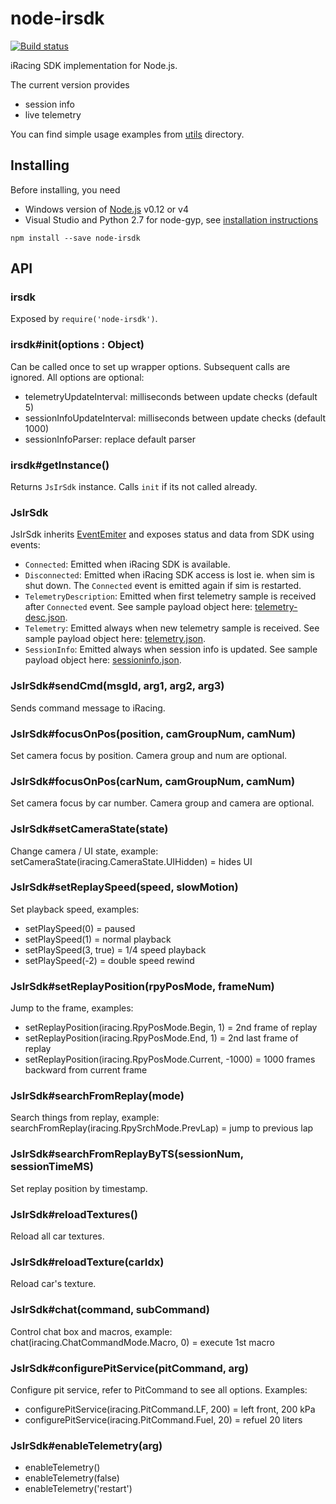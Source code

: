 # node-irsdk

[![Build status](https://ci.appveyor.com/api/projects/status/ukyuuq9004wy9h5b/branch/master?svg=true)](https://ci.appveyor.com/project/apihlaja/node-irsdk/branch/master)

iRacing SDK implementation for Node.js. 

The current version provides 

* session info
* live telemetry

You can find simple usage examples from [utils](utils/) directory.


## Installing

Before installing, you need

* Windows version of [Node.js](https://nodejs.org/download/) v0.12 or v4
* Visual Studio and Python 2.7 for node-gyp, see 
[installation instructions](https://github.com/TooTallNate/node-gyp)

`npm install --save node-irsdk`


## API

### irsdk

Exposed by `require('node-irsdk')`. 

### irsdk#init(options : Object)

Can be called once to set up wrapper options. Subsequent calls are ignored. All options are optional:

* telemetryUpdateInterval: milliseconds between update checks (default 5)
* sessionInfoUpdateInterval: milliseconds between update checks (default 1000)
* sessionInfoParser: replace default parser

### irsdk#getInstance()

Returns `JsIrSdk` instance. Calls `init` if its not called already.


### JsIrSdk

JsIrSdk inherits [EventEmiter](https://nodejs.org/api/events.html#events_class_events_eventemitter) 
and exposes status and data from SDK using events:

* `Connected`: Emitted when iRacing SDK is available.
* `Disconnected`: Emitted when iRacing SDK access is lost ie. when sim is shut down. The `Connected` event is emitted again if sim is restarted.
* `TelemetryDescription`: Emitted when first telemetry sample is received after `Connected` event. See sample payload object here: [telemetry-desc.json](sample-data/telemetry-desc.json).
* `Telemetry`: Emitted always when new telemetry sample is received. See sample payload object here: [telemetry.json](sample-data/telemetry.json).
* `SessionInfo`: Emitted always when session info is updated. See sample payload object here: [sessioninfo.json](sample-data/sessioninfo.json).


### JsIrSdk#sendCmd(msgId, arg1, arg2, arg3)

Sends command message to iRacing.


### JsIrSdk#focusOnPos(position, camGroupNum, camNum)

Set camera focus by position. Camera group and num are optional.


### JsIrSdk#focusOnPos(carNum, camGroupNum, camNum)

Set camera focus by car number. Camera group and camera are optional.


### JsIrSdk#setCameraState(state)

Change camera / UI state, example: setCameraState(iracing.CameraState.UIHidden) = hides UI


### JsIrSdk#setReplaySpeed(speed, slowMotion)

Set playback speed, examples:

* setPlaySpeed(0) = paused
* setPlaySpeed(1) = normal playback
* setPlaySpeed(3, true) = 1/4 speed playback
* setPlaySpeed(-2) = double speed rewind

### JsIrSdk#setReplayPosition(rpyPosMode, frameNum)

Jump to the frame, examples:

* setReplayPosition(iracing.RpyPosMode.Begin, 1) = 2nd frame of replay
* setReplayPosition(iracing.RpyPosMode.End, 1) = 2nd last frame of replay
* setReplayPosition(iracing.RpyPosMode.Current, -1000) = 1000 frames backward from current frame


### JsIrSdk#searchFromReplay(mode)

Search things from replay, example: searchFromReplay(iracing.RpySrchMode.PrevLap) = jump to previous lap


### JsIrSdk#searchFromReplayByTS(sessionNum, sessionTimeMS)

Set replay position by timestamp.


### JsIrSdk#reloadTextures()

Reload all car textures.


### JsIrSdk#reloadTexture(carIdx)

Reload car's texture.


### JsIrSdk#chat(command, subCommand)

Control chat box and macros, example: chat(iracing.ChatCommandMode.Macro, 0) = execute 1st macro


### JsIrSdk#configurePitService(pitCommand, arg)

Configure pit service, refer to PitCommand to see all options. Examples:

* configurePitService(iracing.PitCommand.LF, 200) = left front, 200 kPa
* configurePitService(iracing.PitCommand.Fuel, 20) = refuel 20 liters


### JsIrSdk#enableTelemetry(arg)

* enableTelemetry()
* enableTelemetry(false)
* enableTelemetry('restart')
